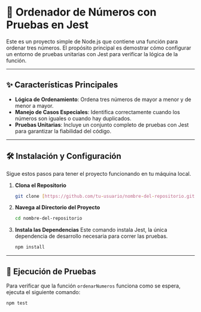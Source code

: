 # 🔢 Ordenador de Números con Pruebas en Jest

Este es un proyecto simple de Node.js que contiene una función para ordenar tres números. El propósito principal es demostrar cómo configurar un entorno de pruebas unitarias con Jest para verificar la lógica de la función.

---

## ✨ Características Principales

* **Lógica de Ordenamiento**: Ordena tres números de mayor a menor y de menor a mayor.
* **Manejo de Casos Especiales**: Identifica correctamente cuando los números son iguales o cuando hay duplicados.
* **Pruebas Unitarias**: Incluye un conjunto completo de pruebas con Jest para garantizar la fiabilidad del código.

---

## 🛠️ Instalación y Configuración

Sigue estos pasos para tener el proyecto funcionando en tu máquina local.

1.  **Clona el Repositorio**
    ```bash
    git clone [https://github.com/tu-usuario/nombre-del-repositorio.git](https://github.com/tu-usuario/nombre-del-repositorio.git)
    ```

2.  **Navega al Directorio del Proyecto**
    ```bash
    cd nombre-del-repositorio
    ```

3.  **Instala las Dependencias**
    Este comando instala Jest, la única dependencia de desarrollo necesaria para correr las pruebas.
    ```bash
    npm install
    ```

---

## 🧪 Ejecución de Pruebas

Para verificar que la función `ordenarNumeros` funciona como se espera, ejecuta el siguiente comando:

```bash
npm test
